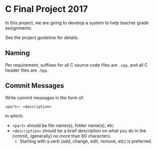 # C Final Project 2017

In this project, we are going to develop a system to help teacher grade assignments.

See the project guideline for details.

## Naming <!-- Disclaimer -->

Per requirement, suffixes for all C source code files are `.cpp`, and all C header files are `.hpp`.

## Commit Messages

Write commit messages in the form of:

```
<part>: <description>
```

In which:

- `<part>` should be file name(s), folder name(s), etc.
- `<description>` should be a brief description on what you do in the commit, (generally) no more than 60 characters.
  - Starting with a verb (add, change, edit, remove, etc) is preferred.
